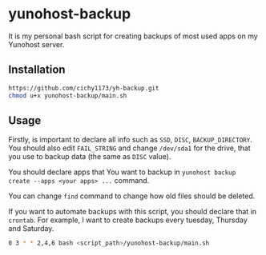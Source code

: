 # yunohost-backup

It is my personal bash script for creating backups of most used apps on my Yunohost server.

## Installation

```bash
https://github.com/cichy1173/yh-backup.git
chmod u+x yunohost-backup/main.sh
```
## Usage
Firstly, is important to declare all info such as `SSD`, `DISC`, `BACKUP_DIRECTORY`. You should also edit `FAIL_STRING` and change `/dev/sda1` for the drive, that you use to backup data (the same as `DISC` value).

You should declare apps that You want to backup in `yunohost backup create --apps <your apps> ...` command.

You can change `find` command to change how old files should be deleted. 

If you want to automate backups with this script, you should declare that in `crontab`. For example, I want to create backups every tuesday, Thursday and Saturday. 
```bash
0 3 * * 2,4,6 bash <script_path>/yunohost-backup/main.sh
```
